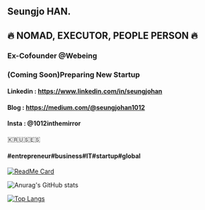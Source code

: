 ## Seungjo HAN.
## 🔥 NOMAD, EXECUTOR, PEOPLE PERSON 🔥

### Ex-Cofounder @Webeing
### (Coming Soon)Preparing New Startup

#### Linkedin : https://www.linkedin.com/in/seungjohan
#### Blog : https://medium.com/@seungjohan1012
#### Insta : @1012inthemirror

🇰🇷🇺🇸🇪🇸


#### #entrepreneur#business#IT#startup#global

<!--
**seungjohan/seungjohan** is a ✨ _special_ ✨ repository because its `README.md` (this file) appears on your GitHub profile.

Here are some ideas to get you started:

- 🔭 I’m currently working on ...
- 🌱 I’m currently learning ...
- 👯 I’m looking to collaborate on ...
- 🤔 I’m looking for help with ...
- 💬 Ask me about ...
- 📫 How to reach me: ...
- 😄 Pronouns: ...
- ⚡ Fun fact: ...
-->


[![ReadMe Card](https://github-readme-stats.vercel.app/api/pin/?username=seungjohan&repo=webeingfruits&theme=dracula)](https://github.com/seungjohan/webeingfruits)


![Anurag's GitHub stats](https://github-readme-stats.vercel.app/api?username=seungjohan&show_icons=true&theme=vue-dark)

[![Top Langs](https://github-readme-stats.vercel.app/api/top-langs/?username=seungjohan&layout=compact)](https://github.com/seungjohan/github-readme-stats)

